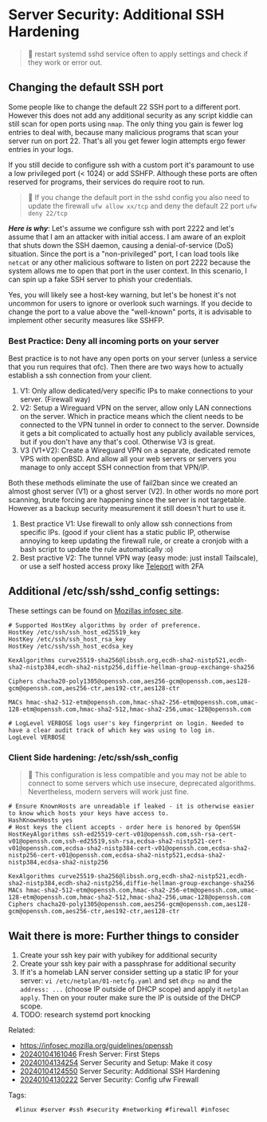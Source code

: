 # Server Security: Additional SSH Hardening

> 🧐 restart systemd sshd service often to apply settings and check if they
> work or error out.

## Changing the default SSH port

Some people like to change the default 22 SSH port to a different port. However
this does not add any additional security as any script kiddie can still scan
for open ports using `nmap`. The only thing you gain is fewer log entries to
deal with, because many malicious programs that scan your server run on port
22. That's all you get fewer login attempts ergo fewer entries in your logs.

If you still decide to configure ssh with a custom port it's paramount to use a
low privileged port (< 1024) or  add SSHFP. Although these ports are often
reserved for programs, their services do require root to run.

> 🧐 If you change the default port in the sshd config you also need to update
> the firewall `ufw allow xx/tcp` and deny the default 22 port `ufw deny
> 22/tcp`

***Here is why***:
Let's assume we configure ssh with port 2222 and let's assume that I am an
attacker with initial access. I am aware of an exploit that shuts down the SSH
daemon, causing a denial-of-service (DoS) situation. Since the port is a
"non-privileged" port, I can load tools like `netcat` or any other malicious
software to listen on port 2222 because the system allows me to open that port
in the user context. In this scenario, I can spin up a fake SSH server to phish
your credentials.

Yes, you will likely see a host-key warning, but let's be honest it's not
uncommon for users to ignore or overlook such warnings. If you decide to change
the port to a value above the "well-known" ports, it is advisable to implement
other security measures like SSHFP.

### Best Practice: Deny all incoming ports on your server

Best practice is to not have any open ports on your server (unless a service
that you run requires that ofc). Then there are two ways how to actually
establish a ssh connection from your client.

1. V1: Only allow dedicated/very specific IPs to make connections to your server.
   (Firewall way)
1. V2: Setup a Wireguard VPN on the server, allow only LAN connections on the
   server. Which in practice means which the client needs to be connected to
   the VPN tunnel in order to connect to the server. Downside it gets a bit
   complicated to actually host any publicly available services, but if you
   don't have any that's cool. Otherwise V3 is great.
1. V3 (V1+V2): Create a Wireguard VPN on a separate, dedicated remote VPS with
   openBSD. And allow all your web servers or servers you manage to only accept
   SSH connection from that VPN/IP.

Both these methods eliminate the use of fail2ban since we created an almost
ghost server (V1) or a ghost server (V2). In other words no more port scanning,
brute forcing are happening since the server is not targetable. However as a
backup security measurement it still doesn't hurt to use it.

1. Best practice V1: Use firewall to only allow ssh connections from specific
   IPs. (good if your client has a static public IP, otherwise annoying to keep
   updating the firewall rule, or create a cronjob with a bash script to update
   the rule automatically :o)
1. Best practive V2: The tunnel VPN way (easy mode: just install Tailscale), or
   use a self hosted access proxy like [Teleport] with 2FA

## Additional /etc/ssh/sshd_config settings:

These settings can be found on [Mozillas infosec site][infosec].

```
# Supported HostKey algorithms by order of preference.
HostKey /etc/ssh/ssh_host_ed25519_key
HostKey /etc/ssh/ssh_host_rsa_key
HostKey /etc/ssh/ssh_host_ecdsa_key

KexAlgorithms curve25519-sha256@libssh.org,ecdh-sha2-nistp521,ecdh-sha2-nistp384,ecdh-sha2-nistp256,diffie-hellman-group-exchange-sha256

Ciphers chacha20-poly1305@openssh.com,aes256-gcm@openssh.com,aes128-gcm@openssh.com,aes256-ctr,aes192-ctr,aes128-ctr

MACs hmac-sha2-512-etm@openssh.com,hmac-sha2-256-etm@openssh.com,umac-128-etm@openssh.com,hmac-sha2-512,hmac-sha2-256,umac-128@openssh.com

# LogLevel VERBOSE logs user's key fingerprint on login. Needed to have a clear audit track of which key was using to log in.
LogLevel VERBOSE
```

### Client Side hardening: /etc/ssh/ssh_config

> 🧐 This configuration is less compatible and you may not be able to connect
> to some servers which use insecure, deprecated algorithms. Nevertheless,
> modern servers will work just fine.

```
# Ensure KnownHosts are unreadable if leaked - it is otherwise easier to know which hosts your keys have access to.
HashKnownHosts yes
# Host keys the client accepts - order here is honored by OpenSSH
HostKeyAlgorithms ssh-ed25519-cert-v01@openssh.com,ssh-rsa-cert-v01@openssh.com,ssh-ed25519,ssh-rsa,ecdsa-sha2-nistp521-cert-v01@openssh.com,ecdsa-sha2-nistp384-cert-v01@openssh.com,ecdsa-sha2-nistp256-cert-v01@openssh.com,ecdsa-sha2-nistp521,ecdsa-sha2-nistp384,ecdsa-sha2-nistp256

KexAlgorithms curve25519-sha256@libssh.org,ecdh-sha2-nistp521,ecdh-sha2-nistp384,ecdh-sha2-nistp256,diffie-hellman-group-exchange-sha256
MACs hmac-sha2-512-etm@openssh.com,hmac-sha2-256-etm@openssh.com,umac-128-etm@openssh.com,hmac-sha2-512,hmac-sha2-256,umac-128@openssh.com
Ciphers chacha20-poly1305@openssh.com,aes256-gcm@openssh.com,aes128-gcm@openssh.com,aes256-ctr,aes192-ctr,aes128-ctr
```

## Wait there is more: Further things to consider

1. Create your ssh key pair with yubikey for additional security
1. Create your ssh key pair with a passphrase for additional security
1. If it's a homelab LAN server consider setting up a static IP for your
   server: `vi /etc/netplan/01-netcfg.yaml` and set `dhcp no` and the
   `address: ...` (choose IP outside of DHCP scope) and apply it `netplan
   apply`. Then on your router make sure the IP is outside of the DHCP scope.
1. TODO: research systemd port knocking

[Teleport]: <https://goteleport.com/>
[infosec]: <https://infosec.mozilla.org/guidelines/openssh.html>

Related:

* <https://infosec.mozilla.org/guidelines/openssh>
* [20240104161046](/20240104161046/) Fresh Server: First Steps
* [20240104134254](/20240104134254/) Server Security and Setup: Make it cosy
* [20240104124550](/20240104124550/) Server Security: Additional SSH Hardening
* [20240104130222](/20240104130222/) Server Security: Config ufw Firewall

Tags:

      #linux #server #ssh #security #networking #firewall #infosec
